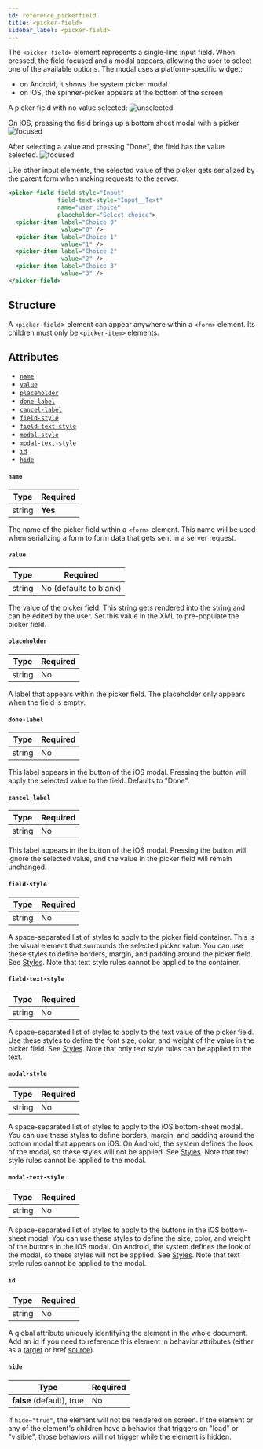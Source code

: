 ```yaml
---
id: reference_pickerfield
title: <picker-field>
sidebar_label: <picker-field>
---
```


The `<picker-field>` element represents a single-line input field. When pressed, the field focused and a modal appears, allowing the user to select one of the available options. The modal uses a platform-specific widget:

- on Android, it shows the system picker modal
- on iOS, the spinner-picker appears at the bottom of the screen

A picker field with no value selected:
![unselected](/img/reference_pickerfield_unselected.png)

On iOS, pressing the field brings up a bottom sheet modal with a picker
![focused](/img/reference_pickerfield_focused.png)

After selecting a value and pressing "Done", the field has the value selected.
![focused](/img/reference_pickerfield_selected.png)

Like other input elements, the selected value of the picker gets serialized by the parent form when making requests to the server.

```xml
<picker-field field-style="Input"
              field-text-style="Input__Text"
              name="user_choice"
              placeholder="Select choice">
  <picker-item label="Choice 0"
               value="0" />
  <picker-item label="Choice 1"
               value="1" />
  <picker-item label="Choice 2"
               value="2" />
  <picker-item label="Choice 3"
               value="3" />
</picker-field>
```

## Structure

A `<picker-field`> element can appear anywhere within a `<form>` element. Its children must only be [`<picker-item>`](/docs/reference_pickeritem) elements.

## Attributes

- [`name`](#name)
- [`value`](#value)
- [`placeholder`](#placeholder)
- [`done-label`](#done-label)
- [`cancel-label`](#cancel-label)
- [`field-style`](#field-style)
- [`field-text-style`](#field-text-style)
- [`modal-style`](#modal-style)
- [`modal-text-style`](#modal-text-style)
- [`id`](#id)
- [`hide`](#hide)

#### `name`

| Type   | Required |
| ------ | -------- |
| string | **Yes**  |

The name of the picker field within a `<form>` element. This name will be used when serializing a form to form data that gets sent in a server request.

#### `value`

| Type   | Required               |
| ------ | ---------------------- |
| string | No (defaults to blank) |

The value of the picker field. This string gets rendered into the string and can be edited by the user. Set this value in the XML to pre-populate the picker field.

#### `placeholder`

| Type   | Required |
| ------ | -------- |
| string | No       |

A label that appears within the picker field. The placeholder only appears when the field is empty.

#### `done-label`

| Type   | Required |
| ------ | -------- |
| string | No       |

This label appears in the button of the iOS modal. Pressing the button will apply the selected value to the field. Defaults to "Done".

#### `cancel-label`

| Type   | Required |
| ------ | -------- |
| string | No       |

This label appears in the button of the iOS modal. Pressing the button will ignore the selected value, and the value in the picker field will remain unchanged.

#### `field-style`

| Type   | Required |
| ------ | -------- |
| string | No       |

A space-separated list of styles to apply to the picker field container. This is the visual element that surrounds the selected picker value. You can use these styles to define borders, margin, and padding around the picker field. See [Styles](/docs/reference_style). Note that text style rules cannot be applied to the container.

#### `field-text-style`

| Type   | Required |
| ------ | -------- |
| string | No       |

A space-separated list of styles to apply to the text value of the picker field. Use these styles to define the font size, color, and weight of the value in the picker field. See [Styles](/docs/reference_style). Note that only text style rules can be applied to the text.

#### `modal-style`

| Type   | Required |
| ------ | -------- |
| string | No       |

A space-separated list of styles to apply to the iOS bottom-sheet modal. You can use these styles to define borders, margin, and padding around the bottom modal that appears on iOS. On Android, the system defines the look of the modal, so these styles will not be applied. See [Styles](/docs/reference_style). Note that text style rules cannot be applied to the modal.

#### `modal-text-style`

| Type   | Required |
| ------ | -------- |
| string | No       |

A space-separated list of styles to apply to the buttons in the iOS bottom-sheet modal. You can use these styles to define the size, color, and weight of the buttons in the iOS modal. On Android, the system defines the look of the modal, so these styles will not be applied. See [Styles](/docs/reference_style). Note that text style rules cannot be applied to the modal.

#### `id`

| Type   | Required |
| ------ | -------- |
| string | No       |

A global attribute uniquely identifying the element in the whole document. Add an id if you need to reference this element in behavior attributes (either as a [target](/docs/reference_behavior_attributes#target) or href [source](/docs/reference_behavior_attributes#document-fragments)).

#### `hide`

| Type                      | Required |
| ------------------------- | -------- |
| **false** (default), true | No       |

If `hide="true"`, the element will not be rendered on screen. If the element or any of the element's children have a behavior that triggers on "load" or "visible", those behaviors will not trigger while the element is hidden.
